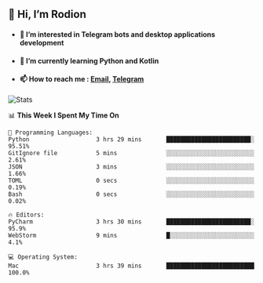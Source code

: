 ## 👋 Hi, I’m Rodion
- #### 👀 I’m interested in Telegram bots and desktop applications development
- #### 🌱 I’m currently learning Python and Kotlin
- #### 📫 How to reach me : [Email](mailto:me@lavn.ml), [Telegram](https://t.me/fast_geek)

![Stats](https://github-readme-stats.vercel.app/api?username=rodion-gudz&show_icons=true&theme=github_dark&hide_border=true&hide=issues&count_private=true&layout=compact)


<!--START_SECTION:waka-->
📊 **This Week I Spent My Time On** 

```text
💬 Programming Languages: 
Python                   3 hrs 29 mins       ████████████████████████░   95.51% 
GitIgnore file           5 mins              ░░░░░░░░░░░░░░░░░░░░░░░░░   2.61% 
JSON                     3 mins              ░░░░░░░░░░░░░░░░░░░░░░░░░   1.66% 
TOML                     0 secs              ░░░░░░░░░░░░░░░░░░░░░░░░░   0.19% 
Bash                     0 secs              ░░░░░░░░░░░░░░░░░░░░░░░░░   0.02%

🔥 Editors: 
PyCharm                  3 hrs 30 mins       ████████████████████████░   95.9% 
WebStorm                 9 mins              █░░░░░░░░░░░░░░░░░░░░░░░░   4.1%

💻 Operating System: 
Mac                      3 hrs 39 mins       █████████████████████████   100.0%

```


<!--END_SECTION:waka-->
